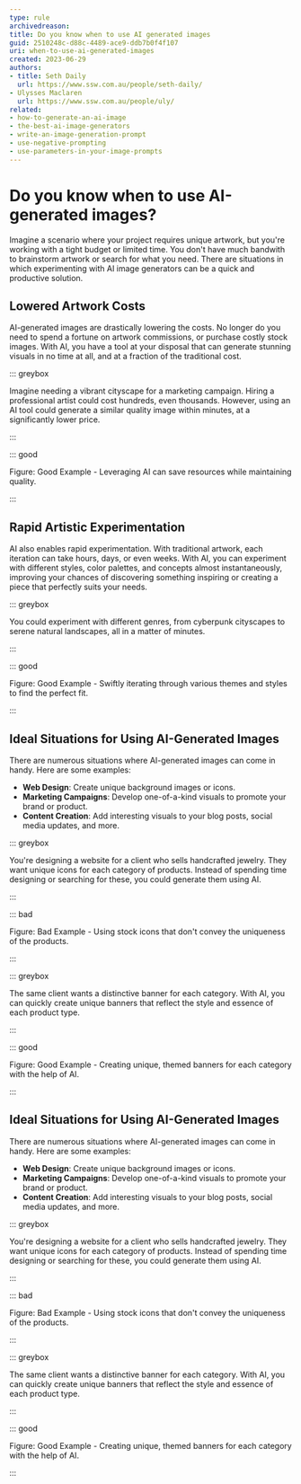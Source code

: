 ```yaml
---
type: rule
archivedreason:
title: Do you know when to use AI generated images
guid: 2510248c-d88c-4489-ace9-ddb7b0f4f107
uri: when-to-use-ai-generated-images
created: 2023-06-29
authors: 
- title: Seth Daily
  url: https://www.ssw.com.au/people/seth-daily/
- Ulysses Maclaren
  url: https://www.ssw.com.au/people/uly/
related:
- how-to-generate-an-ai-image
- the-best-ai-image-generators
- write-an-image-generation-prompt
- use-negative-prompting
- use-parameters-in-your-image-prompts
---
```


# Do you know when to use AI-generated images?

Imagine a scenario where your project requires unique artwork, but you're working with a tight budget or limited time. You don't have much bandwith to brainstorm artwork or search for what you need. There are situations in which experimenting with AI image generators can be a quick and productive solution.

<!--endintro-->

## Lowered Artwork Costs

AI-generated images are drastically lowering the costs. No longer do you need to spend a fortune on artwork commissions, or purchase costly stock images. With AI, you have a tool at your disposal that can generate stunning visuals in no time at all, and at a fraction of the traditional cost.

::: greybox

Imagine needing a vibrant cityscape for a marketing campaign. Hiring a professional artist could cost hundreds, even thousands. However, using an AI tool could generate a similar quality image within minutes, at a significantly lower price.

:::

::: good

Figure: Good Example - Leveraging AI can save resources while maintaining quality.

:::

## Rapid Artistic Experimentation

AI also enables rapid experimentation. With traditional artwork, each iteration can take hours, days, or even weeks. With AI, you can experiment with different styles, color palettes, and concepts almost instantaneously, improving your chances of discovering something inspiring or creating a piece that perfectly suits your needs.

::: greybox

You could experiment with different genres, from cyberpunk cityscapes to serene natural landscapes, all in a matter of minutes.

:::

::: good

Figure: Good Example - Swiftly iterating through various themes and styles to find the perfect fit.

:::

## Ideal Situations for Using AI-Generated Images

There are numerous situations where AI-generated images can come in handy. Here are some examples:

- **Web Design**: Create unique background images or icons.
- **Marketing Campaigns**: Develop one-of-a-kind visuals to promote your brand or product.
- **Content Creation**: Add interesting visuals to your blog posts, social media updates, and more.

::: greybox

You're designing a website for a client who sells handcrafted jewelry. They want unique icons for each category of products. Instead of spending time designing or searching for these, you could generate them using AI.

:::

::: bad

Figure: Bad Example - Using stock icons that don't convey the uniqueness of the products.

:::

::: greybox

The same client wants a distinctive banner for each category. With AI, you can quickly create unique banners that reflect the style and essence of each product type.

:::

::: good

Figure: Good Example - Creating unique, themed banners for each category with the help of AI.

:::


## Ideal Situations for Using AI-Generated Images

There are numerous situations where AI-generated images can come in handy. Here are some examples:

- **Web Design**: Create unique background images or icons.
- **Marketing Campaigns**: Develop one-of-a-kind visuals to promote your brand or product.
- **Content Creation**: Add interesting visuals to your blog posts, social media updates, and more.

::: greybox

You're designing a website for a client who sells handcrafted jewelry. They want unique icons for each category of products. Instead of spending time designing or searching for these, you could generate them using AI.

:::

::: bad

Figure: Bad Example - Using stock icons that don't convey the uniqueness of the products.

:::

::: greybox

The same client wants a distinctive banner for each category. With AI, you can quickly create unique banners that reflect the style and essence of each product type.

:::

::: good

Figure: Good Example - Creating unique, themed banners for each category with the help of AI.

:::
